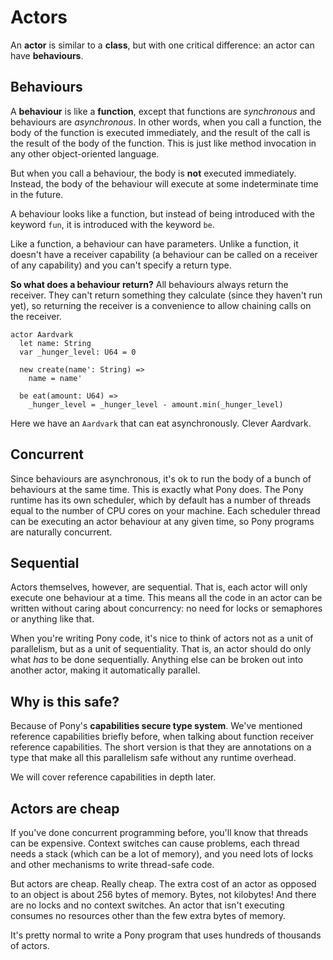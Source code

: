 # Actors

An __actor__ is similar to a __class__, but with one critical difference: an 
actor can have __behaviours__.

## Behaviours

A __behaviour__ is like a __function__, except that functions are _synchronous_ 
and behaviours are _asynchronous_. In other words, when you call a function, 
the body of the function is executed immediately, and the result of the call 
is the result of the body of the function. This is just like method invocation 
in any other object-oriented language.

But when you call a behaviour, the body is __not__ executed immediately. 
Instead, the body of the behaviour will execute at some indeterminate time in 
the future.

A behaviour looks like a function, but instead of being introduced with the 
keyword `fun`, it is introduced with the keyword `be`.

Like a function, a behaviour can have parameters. Unlike a function, it doesn't 
have a receiver capability (a behaviour can be called on a receiver of any 
capability) and you can't specify a return type.

__So what does a behaviour return?__ All behaviours always return the receiver. 
They can't return something they calculate (since they haven't run yet), so 
returning the receiver is a convenience to allow chaining calls on the receiver.

```pony
actor Aardvark
  let name: String
  var _hunger_level: U64 = 0

  new create(name': String) =>
    name = name'

  be eat(amount: U64) =>
    _hunger_level = _hunger_level - amount.min(_hunger_level)
```

Here we have an `Aardvark` that can eat asynchronously. Clever Aardvark.

## Concurrent

Since behaviours are asynchronous, it's ok to run the body of a bunch of 
behaviours at the same time. This is exactly what Pony does. The Pony runtime 
has its own scheduler, which by default has a number of threads equal to the 
number of CPU cores on your machine. Each scheduler thread can be executing an 
actor behaviour at any given time, so Pony programs are naturally concurrent.

## Sequential

Actors themselves, however, are sequential. That is, each actor will only 
execute one behaviour at a time. This means all the code in an actor can be 
written without caring about concurrency: no need for locks or semaphores or 
anything like that.

When you're writing Pony code, it's nice to think of actors not as a unit of 
parallelism, but as a unit of sequentiality. That is, an actor should do only 
what _has_ to be done sequentially. Anything else can be broken out into 
another actor, making it automatically parallel.

## Why is this safe?

Because of Pony's __capabilities secure type system__. We've mentioned 
reference capabilities briefly before, when talking about function receiver 
reference capabilities. The short version is that they are annotations on a 
type that make all this parallelism safe without any runtime overhead.

We will cover reference capabilities in depth later.

## Actors are cheap

If you've done concurrent programming before, you'll know that threads can be 
expensive. Context switches can cause problems, each thread needs a stack 
(which can be a lot of memory), and you need lots of locks and other mechanisms 
to write thread-safe code.

But actors are cheap. Really cheap. The extra cost of an actor as opposed to an 
object is about 256 bytes of memory. Bytes, not kilobytes! And there are no 
locks and no context switches. An actor that isn't executing consumes no 
resources other than the few extra bytes of memory.

It's pretty normal to write a Pony program that uses hundreds of thousands of 
actors.
